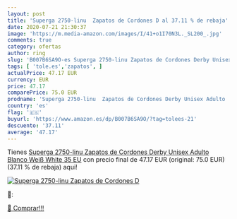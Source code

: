 ```yaml
---
layout: post
title: 'Superga 2750-linu  Zapatos de Cordones D al 37.11 % de rebaja'
date: 2020-07-21 21:30:37
image: 'https://m.media-amazon.com/images/I/41+o1I70N3L._SL200_.jpg'
comments: true
category: ofertas
author: ring
slug: 'B007B6SA9O-es Superga 2750-linu Zapatos de Cordones Derby Unisex Adulto...'
tags: [ 'tole.es','zapatos', ]
actualPrice: 47.17 EUR
currency: EUR
price: 47.17
comparePrice: 75.0 EUR
prodname: 'Superga 2750-linu  Zapatos de Cordones Derby Unisex Adulto  Blanco  Weiß  White   35 EU'
country: 'es'
flag: '🇪🇸'
buyurl: 'https://www.amazon.es/dp/B007B6SA9O/?tag=tolees-21'
descuento: '37.11'
average: '47.17'
---
```


Tienes [Superga 2750-linu  Zapatos de Cordones Derby Unisex Adulto  Blanco  Weiß  White   35 EU](https://www.amazon.es/dp/B007B6SA9O/?tag=tolees-21) con precio final de  47.17 EUR (original: 75.0 EUR) (37.11 %  de rebaja) aqui!

[![Superga 2750-linu  Zapatos de Cordones D](https://m.media-amazon.com/images/I/41+o1I70N3L._SL200_.jpg)](https://www.amazon.es/dp/B007B6SA9O/?tag=tolees-21)

🔎:


[🛒 Comprar!!!](https://www.amazon.es/dp/B007B6SA9O/?tag=tolees-21)
